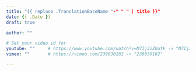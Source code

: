 ```yaml
---
title: "{{ replace .TranslationBaseName "-" " " | title }}"
date: {{ .Date }}
draft: true

author: ""

# Set your video id for
youtube: ""     # https://www.youtube.com/watch?v=M7IjJiZUutk -> "M7IjJiZUutk"
vimeo: ""       # https://vimeo.com/239830182 -> "239830182"

---
```


